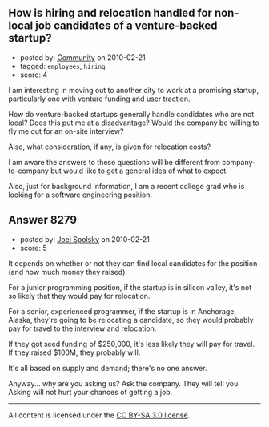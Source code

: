 ## How is hiring and relocation handled for non-local job candidates of a venture-backed startup?

- posted by: [Community](https://stackexchange.com/users/-1/-1-community) on 2010-02-21
- tagged: `employees`, `hiring`
- score: 4

I am interesting in moving out to another city to work at a promising startup, particularly one with venture funding and user traction.

How do venture-backed startups generally handle candidates who are not local? Does this put me at a disadvantage? Would the company be willing to fly me out for an on-site interview?

Also, what consideration, if any, is given for relocation costs?

I am aware the answers to these questions will be different from company-to-company but would like to get a general idea of what to expect.

Also, just for background information, I am a recent college grad who is looking for a software engineering position.


## Answer 8279

- posted by: [Joel Spolsky](https://stackexchange.com/users/-1/4335-joel-spolsky) on 2010-02-21
- score: 5

It depends on whether or not they can find local candidates for the position (and how much money they raised).

For a junior programming position, if the startup is in silicon valley, it's not so likely that they would pay for relocation.

For a senior, experienced programmer, if the startup is in Anchorage, Alaska, they're going to be relocating a candidate, so they would probably pay for travel to the interview and relocation.

If they got seed funding of $250,000, it's less likely they will pay for travel. If they raised $100M, they probably will.

It's all based on supply and demand; there's no one answer.

Anyway... why are you asking us? Ask the company. They will tell you. Asking will not hurt your chances of getting a job.



---

All content is licensed under the [CC BY-SA 3.0 license](https://creativecommons.org/licenses/by-sa/3.0/).

